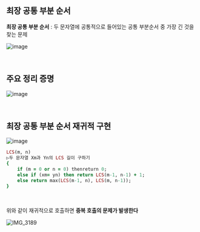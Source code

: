 ## 최장 공통 부분 순서 

**최장 공통 부분 순서** : 두 문자열에 공통적으로 들어있는 공통 부분순서 중 가장 긴 것을 찾는 문제

![image](https://github.com/user-attachments/assets/75cb6f92-be93-41dd-a1f2-b882e09b78fc)

<br/>

## 주요 정리 증명  

![image](https://github.com/user-attachments/assets/7900cc46-f0d3-4a6c-8e82-64a90cb5d8c0)

<br/>

## 최장 공통 부분 순서 재귀적 구현 

![image](https://github.com/user-attachments/assets/8e166207-01d4-4d03-8878-52520a1c54fc)

```ruby
LCS(m, n) 
▷두 문자열 Xm과 Yn의 LCS 길이 구하기 
{ 
    if (m = 0 or n = 0) thenreturn 0; 
    else if (xm= yn) then return LCS(m-1, n-1) + 1;   
    else return max(LCS(m-1, n), LCS(m, n-1)); 
}
```

<br/>

위와 같이 재귀적으로 호출하면 **중복 호출의 문제가 발생한다**

![IMG_3189](https://github.com/user-attachments/assets/8ab4ce42-f345-4587-a2dc-b815e3ad04b5)



















































































